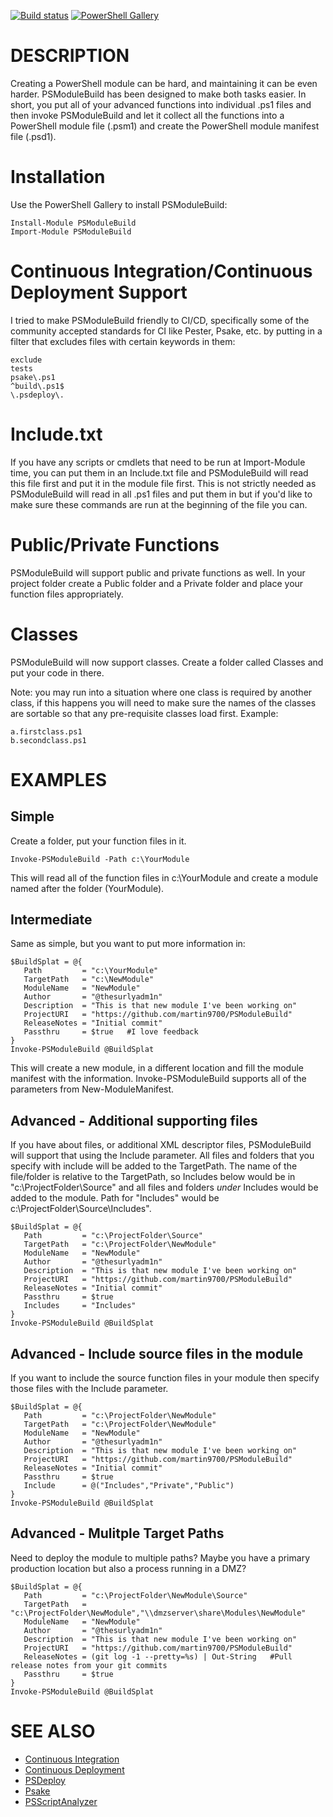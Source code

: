 [![Build status](https://ci.appveyor.com/api/projects/status/7w0yl0tn1ut71cek?svg=true)](https://ci.appveyor.com/project/MartinPugh/psmodulebuild) [![PowerShell Gallery](https://img.shields.io/powershellgallery/dt/PSModuleBuild.svg?style=plastic)](https://www.powershellgallery.com/packages/PSModuleBuild)


# DESCRIPTION
Creating a PowerShell module can be hard, and maintaining it can be even harder.  PSModuleBuild has been designed to make both tasks easier.  In short, you put all of your advanced functions into individual .ps1 files and then invoke PSModuleBuild and let it collect all the functions into a PowerShell module file (.psm1) and create the PowerShell module manifest file (.psd1).


Installation
============
Use the PowerShell Gallery to install PSModuleBuild:
	
	Install-Module PSModuleBuild
	Import-Module PSModuleBuild
	
	
Continuous Integration/Continuous Deployment Support
====================================================
I tried to make PSModuleBuild friendly to CI/CD, specifically some of the community accepted standards for CI like Pester, Psake, etc. by putting in a filter that excludes files with certain keywords in them:
	
	exclude
	tests
	psake\.ps1
	^build\.ps1$
	\.psdeploy\.
	
	
Include.txt
===========
If you have any scripts or cmdlets that need to be run at Import-Module time, you can put them in an Include.txt file and PSModuleBuild will read this file first and put it in the module file first.  This is not strictly needed as PSModuleBuild will read in all .ps1 files and put them in but if you'd like to make sure these commands are run at the beginning of the file you can.


Public/Private Functions
========================
PSModuleBuild will support public and private functions as well.  In your project folder create a Public folder and a Private folder and place your function files appropriately.  


Classes
=======
PSModuleBuild will now support classes.  Create a folder called Classes and put your code in there.

Note: you may run into a situation where one class is required by another class, if this happens you will need to make sure the names of the classes are sortable so that any pre-requisite classes load first.  Example:

    a.firstclass.ps1
    b.secondclass.ps1
    
	

# EXAMPLES

Simple
------
Create a folder, put your function files in it.
	
	Invoke-PSModuleBuild -Path c:\YourModule
	
This will read all of the function files in c:\YourModule and create a module named after the folder (YourModule).
	
Intermediate
------------
Same as simple, but you want to put more information in:
	
	$BuildSplat = @{
	   Path         = "c:\YourModule"   
	   TargetPath   = "c:\NewModule"
	   ModuleName   = "NewModule"
	   Author       = "@thesurlyadm1n"
	   Description  = "This is that new module I've been working on"
	   ProjectURI   = "https://github.com/martin9700/PSModuleBuild"
	   ReleaseNotes = "Initial commit"
	   Passthru     = $true   #I love feedback
	}
	Invoke-PSModuleBuild @BuildSplat
	
This will create a new module, in a different location and fill the module manifest with the information.  Invoke-PSModuleBuild	supports all of the parameters from New-ModuleManifest.
	
	
Advanced - Additional supporting files
--------------------------------------
If you have about files, or additional XML descriptor files, PSModuleBuild will support that using the Include parameter. All files and folders that you specify with include will be added to the TargetPath.  The name of 
the file/folder is relative to the TargetPath, so Includes below would be in "c:\ProjectFolder\Source" and all 
files and folders *under* Includes would be added to the module.  Path for "Includes" would be 
c:\ProjectFolder\Source\Includes".
	
	$BuildSplat = @{
	   Path         = "c:\ProjectFolder\Source"   
	   TargetPath   = "c:\ProjectFolder\NewModule"
	   ModuleName   = "NewModule"
	   Author       = "@thesurlyadm1n"
	   Description  = "This is that new module I've been working on"
	   ProjectURI   = "https://github.com/martin9700/PSModuleBuild"
	   ReleaseNotes = "Initial commit"
	   Passthru     = $true
	   Includes     = "Includes"
	}
	Invoke-PSModuleBuild @BuildSplat
	
	
Advanced - Include source files in the module
---------------------------------------------
If you want to include the source function files in your module then specify those files with the Include 
parameter.
	
	$BuildSplat = @{
	   Path         = "c:\ProjectFolder\NewModule"   
	   TargetPath   = "c:\ProjectFolder\NewModule"
	   ModuleName   = "NewModule"
	   Author       = "@thesurlyadm1n"
	   Description  = "This is that new module I've been working on"
	   ProjectURI   = "https://github.com/martin9700/PSModuleBuild"
	   ReleaseNotes = "Initial commit"
	   Passthru     = $true
	   Include      = @("Includes","Private","Public")
	}
	Invoke-PSModuleBuild @BuildSplat
	
	
Advanced - Mulitple Target Paths
--------------------------------
Need to deploy the module to multiple paths?  Maybe you have a primary production location but also a process running in a DMZ?
	
	$BuildSplat = @{
	   Path         = "c:\ProjectFolder\NewModule\Source"   
	   TargetPath   = "c:\ProjectFolder\NewModule","\\dmzserver\share\Modules\NewModule" 
	   ModuleName   = "NewModule"
	   Author       = "@thesurlyadm1n"
	   Description  = "This is that new module I've been working on"
	   ProjectURI   = "https://github.com/martin9700/PSModuleBuild"
	   ReleaseNotes = (git log -1 --pretty=%s) | Out-String   #Pull release notes from your git commits
	   Passthru     = $true
	}
	Invoke-PSModuleBuild @BuildSplat


# SEE ALSO

- [Continuous Integration](https://en.wikipedia.org/wiki/Continuous_integration)
- [Continuous Deployment](https://en.wikipedia.org/wiki/Continuous_deployment)
- [PSDeploy](https://github.com/RamblingCookieMonster/PSDeploy)
- [Psake](https://github.com/psake/psake)
- [PSScriptAnalyzer](https://github.com/PowerShell/PSScriptAnalyzer)
	
